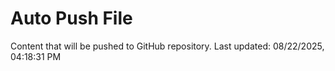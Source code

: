 # Auto Push File

Content that will be pushed to GitHub repository.
Last updated: 08/22/2025, 04:18:31 PM